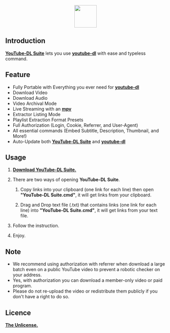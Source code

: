 <p align="center">
  <img height="70" src="https://minormole.github.io/YouTube-DL-Suite/img/logo.png">
</p>

## Introduction

[**YouTube-DL Suite**](https://github.com/MinorMole/YouTube-DL-Suite/releases/latest) lets you use [**youtube-dl**](https://youtube-dl.org) with ease and typeless command.

## Feature

- Fully Portable with Everything you ever need for [**youtube-dl**](https://youtube-dl.org)
- Download Video
- Download Audio
- Video Archival Mode
- Live Streaming with an [**mpv**](https://mpv.io)
- Extractor Listing Mode
- Playlist Extraction Format Presets
- Full Authorization (Login, Cookie, Referrer, and User-Agent)
- All essential commands (Embed Subtitle, Description, Thumbnail, and More!)
- Auto-Update both [**YouTube-DL Suite**](https://github.com/MinorMole/YouTube-DL-Suite/releases/latest) and [**youtube-dl**](https://youtube-dl.org)

## Usage

1. [**Download YouTube-DL Suite.**](https://github.com/MinorMole/YouTube-DL-Suite/releases/latest)

2. There are two ways of opening **YouTube-DL Suite**.
  
    1. Copy links into your clipboard (one link for each line) then open **"YouTube-DL Suite.cmd"**, it will get links from your clipboard.
    
    2. Drag and Drop text file (.txt) that contains links (one link for each line) into **"YouTube-DL Suite.cmd"**, it will get links from your text file.

3. Follow the instruction.

4. Enjoy.

## Note

- We recommend using authorization with referrer when download a large batch even on a public YouTube video to prevent a robotic checker on your address.
- Yes, with authorization you can download a member-only video or paid program.
- Please do not re-upload the video or redistribute them publicly if you don't have a right to do so.

## Licence

[**The Unlicense.**](https://github.com/MinorMole/YouTube-DL-Suite/blob/master/LICENSE)
